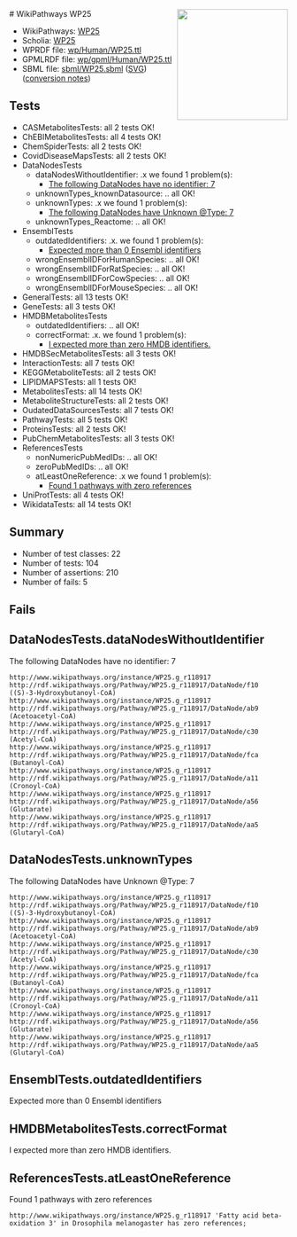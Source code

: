 <img style="float: right; width: 200px" src="../logo.png" />
# WikiPathways WP25

* WikiPathways: [WP25](https://identifiers.org/wikipathways:WP25)
* Scholia: [WP25](https://scholia.toolforge.org/wikipathways/WP25)
* WPRDF file: [wp/Human/WP25.ttl](../wp/Human/WP25.ttl)
* GPMLRDF file: [wp/gpml/Human/WP25.ttl](../wp/gpml/Human/WP25.ttl)
* SBML file: [sbml/WP25.sbml](../sbml/WP25.sbml) ([SVG](../sbml/WP25.svg)) ([conversion notes](../sbml/WP25.txt))

## Tests
* CASMetabolitesTests: all 2 tests OK!
* ChEBIMetabolitesTests: all 4 tests OK!
* ChemSpiderTests: all 2 tests OK!
* CovidDiseaseMapsTests: all 2 tests OK!
* DataNodesTests
    * dataNodesWithoutIdentifier: .x we found 1 problem(s):
        * [The following DataNodes have no identifier: 7](#d2d32fa6)
    * unknownTypes_knownDatasource: .. all OK!
    * unknownTypes: .x we found 1 problem(s):
        * [The following DataNodes have Unknown @Type: 7](#839973e5)
    * unknownTypes_Reactome: .. all OK!
* EnsemblTests
    * outdatedIdentifiers: .x. we found 1 problem(s):
        * [Expected more than 0 Ensembl identifiers](#f44398b7)
    * wrongEnsemblIDForHumanSpecies: .. all OK!
    * wrongEnsemblIDForRatSpecies: .. all OK!
    * wrongEnsemblIDForCowSpecies: .. all OK!
    * wrongEnsemblIDForMouseSpecies: .. all OK!
* GeneralTests: all 13 tests OK!
* GeneTests: all 3 tests OK!
* HMDBMetabolitesTests
    * outdatedIdentifiers: .. all OK!
    * correctFormat: .x. we found 1 problem(s):
        * [I expected more than zero HMDB identifiers.](#ad154c1e)
* HMDBSecMetabolitesTests: all 3 tests OK!
* InteractionTests: all 7 tests OK!
* KEGGMetaboliteTests: all 2 tests OK!
* LIPIDMAPSTests: all 1 tests OK!
* MetabolitesTests: all 14 tests OK!
* MetaboliteStructureTests: all 2 tests OK!
* OudatedDataSourcesTests: all 7 tests OK!
* PathwayTests: all 5 tests OK!
* ProteinsTests: all 2 tests OK!
* PubChemMetabolitesTests: all 3 tests OK!
* ReferencesTests
    * nonNumericPubMedIDs: .. all OK!
    * zeroPubMedIDs: .. all OK!
    * atLeastOneReference: .x we found 1 problem(s):
        * [Found 1 pathways with zero references](#35eb778e)
* UniProtTests: all 4 tests OK!
* WikidataTests: all 14 tests OK!


## Summary

* Number of test classes: 22
* Number of tests: 104
* Number of assertions: 210
* Number of fails: 5

## Fails

<a name="d2d32fa6" />

## DataNodesTests.dataNodesWithoutIdentifier

The following DataNodes have no identifier: 7
```
http://www.wikipathways.org/instance/WP25.g_r118917 http://rdf.wikipathways.org/Pathway/WP25.g_r118917/DataNode/f10 ((S)-3-Hydroxybutanoyl-CoA)
http://www.wikipathways.org/instance/WP25.g_r118917 http://rdf.wikipathways.org/Pathway/WP25.g_r118917/DataNode/ab9 (Acetoacetyl-CoA)
http://www.wikipathways.org/instance/WP25.g_r118917 http://rdf.wikipathways.org/Pathway/WP25.g_r118917/DataNode/c30 (Acetyl-CoA)
http://www.wikipathways.org/instance/WP25.g_r118917 http://rdf.wikipathways.org/Pathway/WP25.g_r118917/DataNode/fca (Butanoyl-CoA)
http://www.wikipathways.org/instance/WP25.g_r118917 http://rdf.wikipathways.org/Pathway/WP25.g_r118917/DataNode/a11 (Cronoyl-CoA)
http://www.wikipathways.org/instance/WP25.g_r118917 http://rdf.wikipathways.org/Pathway/WP25.g_r118917/DataNode/a56 (Glutarate)
http://www.wikipathways.org/instance/WP25.g_r118917 http://rdf.wikipathways.org/Pathway/WP25.g_r118917/DataNode/aa5 (Glutaryl-CoA)
```

<a name="839973e5" />

## DataNodesTests.unknownTypes

The following DataNodes have Unknown @Type: 7
```
http://www.wikipathways.org/instance/WP25.g_r118917 http://rdf.wikipathways.org/Pathway/WP25.g_r118917/DataNode/f10 ((S)-3-Hydroxybutanoyl-CoA)
http://www.wikipathways.org/instance/WP25.g_r118917 http://rdf.wikipathways.org/Pathway/WP25.g_r118917/DataNode/ab9 (Acetoacetyl-CoA)
http://www.wikipathways.org/instance/WP25.g_r118917 http://rdf.wikipathways.org/Pathway/WP25.g_r118917/DataNode/c30 (Acetyl-CoA)
http://www.wikipathways.org/instance/WP25.g_r118917 http://rdf.wikipathways.org/Pathway/WP25.g_r118917/DataNode/fca (Butanoyl-CoA)
http://www.wikipathways.org/instance/WP25.g_r118917 http://rdf.wikipathways.org/Pathway/WP25.g_r118917/DataNode/a11 (Cronoyl-CoA)
http://www.wikipathways.org/instance/WP25.g_r118917 http://rdf.wikipathways.org/Pathway/WP25.g_r118917/DataNode/a56 (Glutarate)
http://www.wikipathways.org/instance/WP25.g_r118917 http://rdf.wikipathways.org/Pathway/WP25.g_r118917/DataNode/aa5 (Glutaryl-CoA)
```

<a name="f44398b7" />

## EnsemblTests.outdatedIdentifiers

Expected more than 0 Ensembl identifiers
<a name="ad154c1e" />

## HMDBMetabolitesTests.correctFormat

I expected more than zero HMDB identifiers.
<a name="35eb778e" />

## ReferencesTests.atLeastOneReference

Found 1 pathways with zero references
```
http://www.wikipathways.org/instance/WP25.g_r118917 'Fatty acid beta-oxidation 3' in Drosophila melanogaster has zero references; 
```

